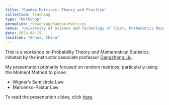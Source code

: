 ```yaml
---
title: "Random Matrices: Theory and Practice"
collection: teaching
type: "Workshop"
permalink: /teaching/Random-Matrices
venue: "University of Science and Technology of China, Mathematics Department"
date: 2023-04-15
location: "Anhui, China"
---
```

This is a workshop on Probability Theory and Mathematical Statistics, initiated by the instructor associate professor [Dangzheng Liu](http://staff.ustc.edu.cn/~dzliu/). 

My presentation primarily focused on random matrices, particularly using the Moment Method to prove:
- Wigner’s Semicircle Law
- Marcenko-Pastur Law

To read the presentation slides, click [here](/files/random-matrix.pdf).
